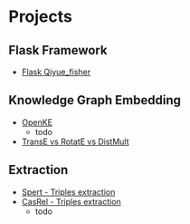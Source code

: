 # Projects

## Flask Framework
- [Flask Qiyue_fisher](flask_project/project_qiyue_fisher/README.md)

## Knowledge Graph Embedding
- [OpenKE](knowledge_graph_embedding/project_openKE/README.md)
    - todo
- [TransE vs RotatE vs DistMult](knowledge_graph_embedding/project_distmult_rotate_transe/README.md)

## Extraction
- [Spert - Triples extraction](triples_extraction/project_spert/README.md)
- [CasRel - Triples extraction](triples_extraction/project_casrel/README.md)
    - todo